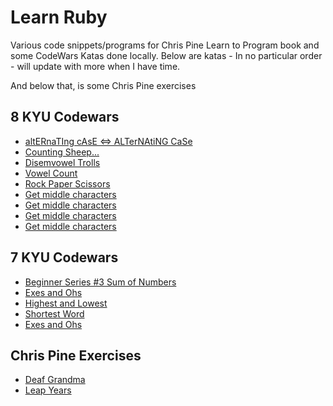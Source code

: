 <h1><strong>Learn Ruby</strong></h1>

<p>
Various code snippets/programs for Chris Pine Learn to Program book and some CodeWars Katas done locally.
Below are katas - In no particular order - will update with more when I have time.

And below that, is some Chris Pine exercises
</p>


<h2>8 KYU Codewars</h2>
  <ul>
    <li><a href="https://github.com/hybridbad/learn_ruby/blob/master/katas/alt_case.rb">altERnaTIng cAsE <=> ALTerNAtiNG CaSe</a></li>
    <li><a href="https://github.com/hybridbad/learn_ruby/blob/master/katas/count_sheep.rb">Counting Sheep...</a></li>
    <li><a href="https://github.com/hybridbad/learn_ruby/blob/master/katas/disemvowel.rb">Disemvowel Trolls</a></li>
    <li><a href="https://github.com/hybridbad/learn_ruby/blob/master/katas/vowel-count.rb">Vowel Count</a></li>
    <li><a href="https://github.com/hybridbad/learn_ruby/blob/master/katas/rps.rb">Rock Paper Scissors</a></li>
    <li><a href="https://github.com/hybridbad/learn_ruby/blob/master/katas/get_middle_char.rb">Get middle characters</a></li>
    <li><a href="https://github.com/hybridbad/learn_ruby/blob/master/katas/get_middle_char.rb">Get middle characters</a></li>
    <li><a href="https://github.com/hybridbad/learn_ruby/blob/master/katas/get_middle_char.rb">Get middle characters</a></li>
    <li><a href="https://github.com/hybridbad/learn_ruby/blob/master/katas/get_middle_char.rb">Get middle characters</a></li>
  </ul>

<h2>7 KYU Codewars</h2>
  <ul>
    <li><a href="https://github.com/hybridbad/learn_ruby/blob/master/katas/sum_of_numbers.rb">Beginner Series #3 Sum of Numbers</a></li>
    <li><a href="https://github.com/hybridbad/learn_ruby/blob/master/katas/exes_and_ohs.rb">Exes and Ohs</a></li>
    <li><a href="https://github.com/hybridbad/learn_ruby/blob/master/katas/exes_and_ohs.rb">Highest and Lowest</a></li>
    <li><a href="https://github.com/hybridbad/learn_ruby/blob/master/katas/shortest_word.rb">Shortest Word</a></li>
    <li><a href="https://github.com/hybridbad/learn_ruby/blob/master/katas/exes_and_ohs.rb">Exes and Ohs</a></li>

  </ul>

<h2>Chris Pine Exercises</h2>
  <ul>
    <li><a href="https://github.com/hybridbad/learn_ruby/blob/master/chrispine/grandma_prac.rb">Deaf Grandma</a></li>
    <li><a href="https://github.com/hybridbad/learn_ruby/blob/master/chrispine/leap_years.rb">Leap Years</a></li>
  </ul>
